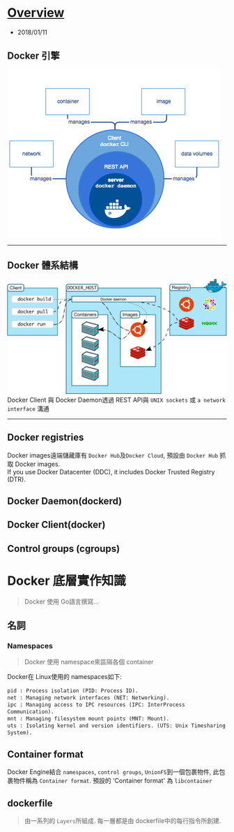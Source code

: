 # [Overview](https://docs.docker.com/v17.09/engine/docker-overview/)
- 2018/01/11

## Docker 引擎
![engine-components-flow](./../img/engine-components-flow.jpg)

---

## Docker 體系結構
![dd](./../img/architecture.svg)
Docker Client 與 Docker Daemon透過 REST API與 `UNIX sockets` 或 `a network interface` 溝通

---


## Docker registries
Docker images遠端儲藏庫有 `Docker Hub`及`Docker Cloud`, 預設由 `Docker Hub` 抓取 Docker images.<br>
If you use Docker Datacenter (DDC), it includes Docker Trusted Registry (DTR).

## Docker Daemon(dockerd)

## Docker Client(docker)

## Control groups (cgroups)

# Docker 底層實作知識
> Docker 使用 Go語言撰寫...

## 名詞
### Namespaces
> Docker 使用 namespace來區隔各個 container

Docker在 Linux使用的 namespaces如下:

    pid : Process isolation (PID: Process ID).
    net : Managing network interfaces (NET: Networking).
    ipc : Managing access to IPC resources (IPC: InterProcess Communication).
    mnt : Managing filesystem mount points (MNT: Mount).
    uts : Isolating kernel and version identifiers. (UTS: Unix Timesharing System).

## Container format
Docker Engine結合 `namespaces`, `control groups`, `UnionFS`到一個包裹物件, 此包裹物件稱為 `Container format`. 預設的 'Container format' 為 `libcontainer`

## dockerfile
> 由一系列的 `Layers`所組成. 每一層都是由 dockerfile中的每行指令所創建.